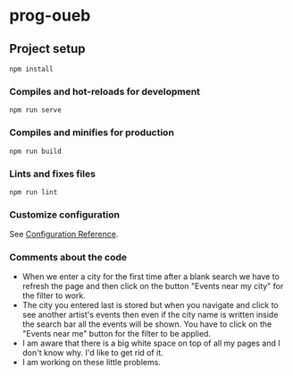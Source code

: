 # prog-oueb

## Project setup
```
npm install
```

### Compiles and hot-reloads for development
```
npm run serve
```

### Compiles and minifies for production
```
npm run build
```

### Lints and fixes files
```
npm run lint
```

### Customize configuration
See [Configuration Reference](https://cli.vuejs.org/config/).

### Comments about the code
- When we enter a city for the first time after a blank search we have to refresh the page and then click on the button "Events near my city" for the filter to work.
- The city you entered last is stored but when you navigate and click to see another artist's events then even if the city name is written inside the search bar all the events will be shown. You have to click on the "Events near me" button for the filter to be applied. 
- I am aware that there is a big white space on top of all my pages and I don't know why. I'd like to get rid of it. 
- I am working on these little problems.



